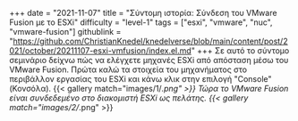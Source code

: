 +++
date = "2021-11-07"
title = "Σύντομη ιστορία: Σύνδεση του VMware Fusion με το ESXi"
difficulty = "level-1"
tags = ["esxi", "vmware", "nuc", "vmware-fusion"]
githublink = "https://github.com/ChristianKnedel/knedelverse/blob/main/content/post/2021/october/20211107-esxi-vmfusion/index.el.md"
+++
Σε αυτό το σύντομο σεμινάριο δείχνω πώς να ελέγχετε μηχανές ESXi από απόσταση μέσω του VMware Fusion. Πρώτα καλώ τα στοιχεία του μηχανήματος στο περιβάλλον εργασίας του ESXi και κάνω κλικ στην επιλογή "Console" (Κονσόλα).
{{< gallery match="images/1/*.png" >}}
Τώρα το VMware Fusion είναι συνδεδεμένο στο διακομιστή ESXi ως πελάτης.
{{< gallery match="images/2/*.png" >}}
